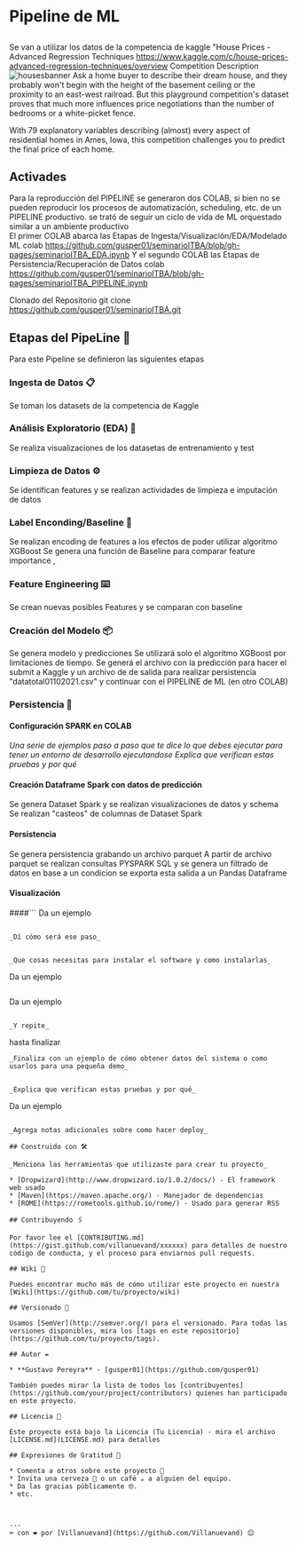 # Pipeline de ML
## 
Se van a utilizar los datos de la competencia de kaggle "House Prices - Advanced Regression Techniques https://www.kaggle.com/c/house-prices-advanced-regression-techniques/overview
Competition Description
![housesbanner](https://user-images.githubusercontent.com/2281529/134782394-25da2570-550b-4b7a-85fe-219630455631.png)
Ask a home buyer to describe their dream house, and they probably won't begin with the height of the basement ceiling or the proximity to an east-west railroad. But this playground competition's dataset proves that much more influences price negotiations than the number of bedrooms or a white-picket fence.

With 79 explanatory variables describing (almost) every aspect of residential homes in Ames, Iowa, this competition challenges you to predict the final price of each home.

## Activades
Para la reproducción del PIPELINE se generaron dos COLAB, si bien no se pueden reproducir los procesos de automatización, scheduling, etc. de un PIPELINE productivo. se trató de seguir un ciclo de vida de ML orquestado similar a un ambiente productivo  
El primer COLAB abarca las Etapas de Ingesta/Visualización/EDA/Modelado ML 
colab https://github.com/gusper01/seminarioITBA/blob/gh-pages/seminarioITBA_EDA.ipynb
Y el segundo COLAB las Etapas de Persistencia/Recuperación de Datos
colab https://github.com/gusper01/seminarioITBA/blob/gh-pages/seminarioITBA_PIPELINE.ipynb

Clonado del Repositorio
git clone https://github.com/gusper01/seminarioITBA.git

## Etapas del PipeLine 🚀
Para este Pipeline se definieron las siguientes etapas  
### Ingesta de Datos 📋
Se toman los datasets de la competencia de Kaggle  
### Análisis Exploratorio (EDA) 🔧
Se realiza visualizaciones de los datasetas de entrenamiento y test
### Limpieza de Datos ⚙️
Se identifican features y se realizan actividades de limpieza e imputación de datos
### Label Enconding/Baseline 🔩
Se realizan encoding de features a los efectos de poder utilizar algoritmo XGBoost
Se genera una función de Baseline para comparar feature importance ,
### Feature Engineering  ⌨️
Se crean nuevas posibles Features y se comparan con baseline
### Creación del Modelo 📦
Se genera modelo y predicciones 
Se utilizará solo el algoritmo XGBoost por limitaciones de tiempo. Se generá el archivo con la predicción para hacer el submit a Kaggle y un archivo de de salida para realizar persistencia "datatotal01102021.csv" y continuar con el PIPELINE de ML (en otro COLAB)


### Persistencia 🔩
#### Configuración SPARK en COLAB
_Una serie de ejemplos paso a paso que te dice lo que debes ejecutar para tener un entorno de desarrollo ejecutandose_
_Explica que verifican estas pruebas y por qué_
#### Creación Dataframe Spark con datos de predicción 
Se genera Dataset Spark y se realizan visualizaciones de datos y schema
Se realizan "casteos" de columnas de Dataset Spark
#### Persistencia
Se genera persistencia grabando un archivo parquet
A partir de archivo parquet se realizan consultas PYSPARK SQL y se genera un filtrado de datos en base a un condicion se exporta esta salida a un Pandas Dataframe
#### Visualización

####```
Da un ejemplo
```

_Dí cómo será ese paso_


_Que cosas necesitas para instalar el software y como instalarlas_

```
Da un ejemplo
```
```
Da un ejemplo
```

_Y repite_

```
hasta finalizar
```
_Finaliza con un ejemplo de cómo obtener datos del sistema o como usarlos para una pequeña demo_


_Explica que verifican estas pruebas y por qué_

```
Da un ejemplo
```

_Agrega notas adicionales sobre como hacer deploy_

## Construido con 🛠️

_Menciona las herramientas que utilizaste para crear tu proyecto_

* [Dropwizard](http://www.dropwizard.io/1.0.2/docs/) - El framework web usado
* [Maven](https://maven.apache.org/) - Manejador de dependencias
* [ROME](https://rometools.github.io/rome/) - Usado para generar RSS

## Contribuyendo 🖇️

Por favor lee el [CONTRIBUTING.md](https://gist.github.com/villanuevand/xxxxxx) para detalles de nuestro código de conducta, y el proceso para enviarnos pull requests.

## Wiki 📖

Puedes encontrar mucho más de cómo utilizar este proyecto en nuestra [Wiki](https://github.com/tu/proyecto/wiki)

## Versionado 📌

Usamos [SemVer](http://semver.org/) para el versionado. Para todas las versiones disponibles, mira los [tags en este repositorio](https://github.com/tu/proyecto/tags).

## Autor ✒️

* **Gustavo Pereyra** - [gusper01](https://github.com/gusper01)

También puedes mirar la lista de todos los [contribuyentes](https://github.com/your/project/contributors) quíenes han participado en este proyecto. 

## Licencia 📄

Este proyecto está bajo la Licencia (Tu Licencia) - mira el archivo [LICENSE.md](LICENSE.md) para detalles

## Expresiones de Gratitud 🎁

* Comenta a otros sobre este proyecto 📢
* Invita una cerveza 🍺 o un café ☕ a alguien del equipo. 
* Da las gracias públicamente 🤓.
* etc.



---
⌨️ con ❤️ por [Villanuevand](https://github.com/Villanuevand) 😊
